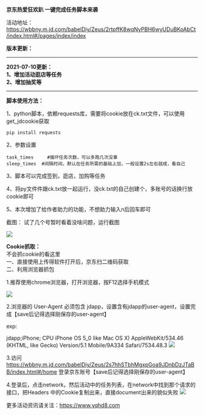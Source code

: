 <b>京东热爱狂欢趴 一键完成任务脚本来袭</b>

活动地址：
https://wbbny.m.jd.com/babelDiy/Zeus/2rtpffK8wqNyPBH6wyUDuBKoAbCt/index.html#/pages/index/index

**版本更新：**
<hr>

**2021-07-10更新：<br>
1、增加活动逛店等任务<br>
2、增加抽奖等**<br>

<hr>

**脚本使用方法：**


1、python脚本，依赖requests库，需要将cookie放在ck.txt文件，可以使用get_jdcookie获取

```
pip install requests
```


2、参数设置

    task_times     #循环任务次数，可以多跑几次没事
    sleep_times  #间隔时间，默认在任务所需的基础上加，一般设置2s左右就成，看自己

3、脚本可以完成签到，逛店，加购等任务

4、将py文件件跟ck.txt放一起运行，没ck.txt的自己创建个，多账号的话换行放cookie即可

5、本次增加了给作者助力的功能，不想助力输入n后回车即可

截图：
试了几个号暂时看着没啥问题，运行截图

<img src='https://image.planet.youku.com/img/100/28/62238/i_1490875862238_0ed9b71bf959f06a1e81684cb5b89291_b_w308h705_face_w308h705_x0y0w0h0c0.jpg'>

**Cookie抓取：**<br>
不会抓cookie的看这里<br>
一、直接使用上传得软件打开后，京东扫二维码获取<br>
二、利用浏览器抓包<br>

1.推荐使用chrome浏览器，打开浏览器，按F12选择手机模式

<img src='https://image.planet.youku.com/img/100/28/62238/i_1490875862238_165fa22eca1c6c8c43f9b38b8b50a1f0_b_w855h277_face_w855h277_x0y0w0h0c0.png'>

2.浏览器的 User-Agent 必须包含 jdapp，设置含有jdapp的user-agent，设置完成【save后记得选择刚保存的user-agent】

exp:

jdapp;iPhone; CPU iPhone OS 5_0 like Mac OS X) AppleWebKit/534.46 (KHTML, like Gecko) Version/5.1 Mobile/9A334 Safari/7534.48.3
<img src='https://image.planet.youku.com/img/100/28/62238/i_1490875862238_5d8af6a784d21741be12bb7efb78a4f4_b_w1006h479_face_w1006h479_x0y0w0h0c0.png'>

3.访问 https://wbbny.m.jd.com/babelDiy/Zeus/2s7hhSTbhMgxpGoa9JDnbDzJTaBB/index.html#/home
 登录京东账号【save后记得选择刚保存的user-agent】

4.登录后，点击network，然后活动中的任务列表，在network中找到那个请求的接口，把Headers 中的Cookie复制出来，直接document出来的貌似失败
<img src='https://image.planet.youku.com/img/100/28/62238/i_1490875862238_05ef0bdf914bc70a89cdde3876324780_b_w1188h1057_face_w1188h1057_x0y0w0h0c0.png'>

更多活动资讯请关注：https://www.yqhd8.com
